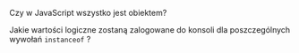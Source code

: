 Czy w JavaScript wszystko jest obiektem?

Jakie wartości logiczne zostaną zalogowane do konsoli dla poszczególnych wywołań `instanceof` ?

